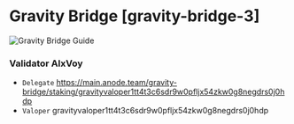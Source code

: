 # Gravity Bridge [gravity-bridge-3]
![Gravity Bridge Guide](https://github.com/Voynitskiy/Voynitskiy/blob/main/testnet/Gravity/Gravity.png)
### Validator AlxVoy
* `Delegate` https://main.anode.team/gravity-bridge/staking/gravityvaloper1tt4t3c6sdr9w0pfljx54zkw0g8negdrs0j0hdp
* `Valoper` gravityvaloper1tt4t3c6sdr9w0pfljx54zkw0g8negdrs0j0hdp
